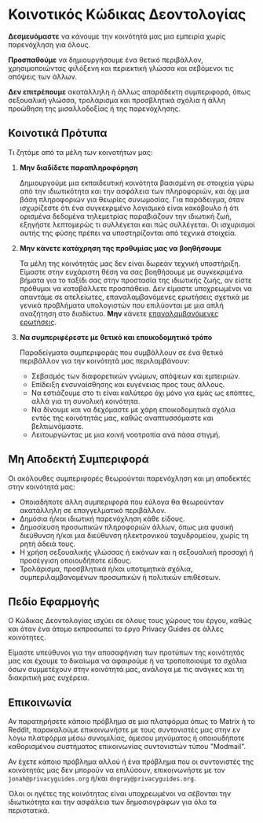 # Κοινοτικός Κώδικας Δεοντολογίας

**Δεσμευόμαστε** να κάνουμε την κοινότητά μας μια εμπειρία χωρίς παρενόχληση για όλους.

**Προσπαθούμε** να δημιουργήσουμε ένα θετικό περιβάλλον, χρησιμοποιώντας φιλόξενη και περιεκτική γλώσσα και σεβόμενοι τις απόψεις των άλλων.

**Δεν επιτρέπουμε** ακατάλληλη ή άλλως απαράδεκτη συμπεριφορά, όπως σεξουαλική γλώσσα, τρολάρισμα και προσβλητικά σχόλια ή άλλη προώθηση της μισαλλοδοξίας ή της παρενόχλησης.

## Κοινοτικά Πρότυπα

Τι ζητάμε από τα μέλη των κοινοτήτων μας:

1. **Μην διαδίδετε παραπληροφόρηση**

      Δημιουργούμε μια εκπαιδευτική κοινότητα βασισμένη σε στοιχεία γύρω από την ιδιωτικότητα και την ασφάλεια των πληροφοριών, και όχι μια βάση πληροφοριών για θεωρίες συνωμοσίας. Για παράδειγμα, όταν ισχυρίζεστε ότι ένα συγκεκριμένο λογισμικό είναι κακόβουλο ή ότι ορισμένα δεδομένα τηλεμετρίας παραβιάζουν την ιδιωτική ζωή, εξηγήστε λεπτομερώς τι συλλέγεται και πώς συλλέγεται. Οι ισχυρισμοί αυτής της φύσης πρέπει να υποστηρίζονται από τεχνικά στοιχεία.

2. **Μην κάνετε κατάχρηση της προθυμίας μας να βοηθήσουμε**

      Τα μέλη της κοινότητάς μας δεν είναι δωρεάν τεχνική υποστήριξη. Είμαστε στην ευχάριστη θέση να σας βοηθήσουμε με συγκεκριμένα βήματα για το ταξίδι σας στην προστασία της ιδιωτικής ζωής, αν είστε πρόθυμοι να καταβάλλετε προσπάθεια. Δεν είμαστε υποχρεωμένοι να απαντάμε σε ατελείωτες, επαναλαμβανόμενες ερωτήσεις σχετικά με γενικά προβλήματα υπολογιστών που επιλύονται με μια απλή αναζήτηση στο διαδίκτυο. **Μην** κάνετε [επαναλαμβανόμενες ερωτήσεις](https://slash7.com/2006/12/22/vampires).

3. **Να συμπεριφέρεστε με θετικό και εποικοδομητικό τρόπο**

      Παραδείγματα συμπεριφοράς που συμβάλλουν σε ένα θετικό περιβάλλον για την κοινότητά μας περιλαμβάνουν:

      - Σεβασμός των διαφορετικών γνώμων, απόψεων και εμπειριών.
      - Επίδειξη ενσυναίσθησης και ευγένειας προς τους άλλους.
      - Να εστιάζουμε στο τι είναι καλύτερο όχι μόνο για εμάς ως επόπτες, αλλά για τη συνολική κοινότητα.
      - Να δίνουμε και να δεχόμαστε με χάρη εποικοδομητικά σχόλια εντός της κοινότητάς μας, καθώς αναπτυσσόμαστε και βελτιωνόμαστε.
      - Λειτουργώντας με μια κοινή νοοτροπία ανά πάσα στιγμή.

## Μη Αποδεκτή Συμπεριφορά

Οι ακόλουθες συμπεριφορές θεωρούνται παρενόχληση και μη αποδεκτές στην κοινότητά μας:

- Οποιαδήποτε άλλη συμπεριφορά που εύλογα θα θεωρούνταν ακατάλληλη σε επαγγελματικό περιβάλλον.
- Δημόσια ή/και ιδιωτική παρενόχληση κάθε είδους.
- Δημοσίευση προσωπικών πληροφοριών άλλων, όπως μια φυσική διεύθυνση ή/και μια διεύθυνση ηλεκτρονικού ταχυδρομείου, χωρίς τη ρητή άδειά τους.
- Η χρήση σεξουαλικής γλώσσας ή εικόνων και η σεξουαλική προσοχή ή προσέγγιση οποιουδήποτε είδους.
- Τρολάρισμα, προσβλητικά ή/και υποτιμητικά σχόλια, συμπεριλαμβανομένων προσωπικών ή πολιτικών επιθέσεων.

## Πεδίο Eφαρμογής

Ο Κώδικας Δεοντολογίας ισχύει σε όλους τους χώρους του έργου, καθώς και όταν ένα άτομο εκπροσωπεί το έργο Privacy Guides σε άλλες κοινότητες.

Είμαστε υπεύθυνοι για την αποσαφήνιση των προτύπων της κοινότητάς μας και έχουμε το δικαίωμα να αφαιρούμε ή να τροποποιούμε τα σχόλια όσων συμμετέχουν στην κοινότητά μας, ανάλογα με τις ανάγκες και τη διακριτική μας ευχέρεια.

## Επικοινωνία

Αν παρατηρήσετε κάποιο πρόβλημα σε μια πλατφόρμα όπως το Matrix ή το Reddit, παρακαλούμε επικοινωνήστε με τους συντονιστές μας στην εν λόγω πλατφόρμα μέσω συνομιλίας, άμεσου μηνύματος ή οποιουδήποτε καθορισμένου συστήματος επικοινωνίας συντονιστών τύπου "Modmail".

Αν έχετε κάποιο πρόβλημα αλλού ή ένα πρόβλημα που οι συντονιστές της κοινότητάς μας δεν μπορούν να επιλύσουν, επικοινωνήστε με τον `jonah@privacyguides.org` ή/και `dngray@privacyguides.org`.

Όλοι οι ηγέτες της κοινότητας είναι υποχρεωμένοι να σέβονται την ιδιωτικότητα και την ασφάλεια των δημοσιογράφων για όλα τα περιστατικά.
